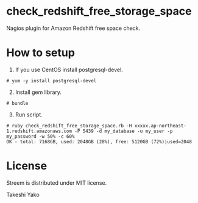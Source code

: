 check_redshift_free_storage_space
========================================

Nagios plugin for Amazon Redshift free space check.

# How to setup

1) If you use CentOS install postgresql-devel.
```
# yum -y install postgresql-devel
```


2) Install gem library.
```
# bundle
```

3) Run script.
```
# ruby check_redshift_free_storage_space.rb -H xxxxx.ap-northeast-1.redshift.amazonaws.com -P 5439 -d my_database -u my_user -p my_password -w 50% -c 60%
OK - total: 7168GB, used: 2048GB (28%), free: 5120GB (72%)|used=2048
```

# License

Streem is distributed under MIT license.

Takeshi Yako
